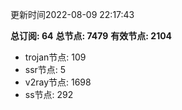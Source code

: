 更新时间2022-08-09 22:17:43

**总订阅: 64**
**总节点: 7479**
**有效节点: 2104**
- trojan节点: 109
- ssr节点: 5
- v2ray节点: 1698
- ss节点: 292
